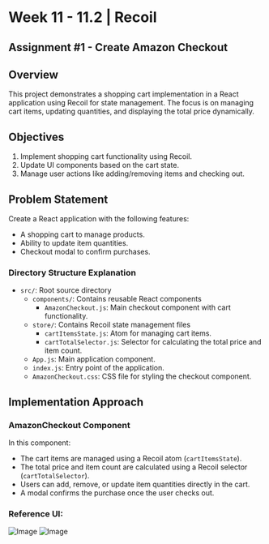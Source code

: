 # **Week 11 - 11.2 | Recoil**

## Assignment #1 - Create Amazon Checkout

## Overview

This project demonstrates a shopping cart implementation in a React application using Recoil for state management. The focus is on managing cart items, updating quantities, and displaying the total price dynamically.

## Objectives

1. Implement shopping cart functionality using Recoil.
2. Update UI components based on the cart state.
3. Manage user actions like adding/removing items and checking out.

## Problem Statement

Create a React application with the following features:
- A shopping cart to manage products.
- Ability to update item quantities.
- Checkout modal to confirm purchases.

### Directory Structure Explanation

- `src/`: Root source directory
  - `components/`: Contains reusable React components
    - `AmazonCheckout.js`: Main checkout component with cart functionality.
  - `store/`: Contains Recoil state management files
    - `cartItemsState.js`: Atom for managing cart items.
    - `cartTotalSelector.js`: Selector for calculating the total price and item count.
  - `App.js`: Main application component.
  - `index.js`: Entry point of the application.
  - `AmazonCheckout.css`: CSS file for styling the checkout component.


## Implementation Approach
### AmazonCheckout Component

In this component:
- The cart items are managed using a Recoil atom (`cartItemsState`).
- The total price and item count are calculated using a Recoil selector (`cartTotalSelector`).
- Users can add, remove, or update item quantities directly in the cart.
- A modal confirms the purchase once the user checks out.


### Reference UI:

![Image](https://utfs.io/f/A8JZzw0Laf9jsWDdfREK4EWrL9nSe0giovIACkYzHDFRf3aM)
![Image](https://utfs.io/f/A8JZzw0Laf9j3K3HCB1eHnWBajspriovNKPtZG1MXc3mw4gR)
